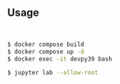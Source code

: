 

## Usage

```bash


$ docker compose build
$ docker compose up -d
$ docker exec -it devpy39 bash 

$ jupyter lab --allow-root
```

